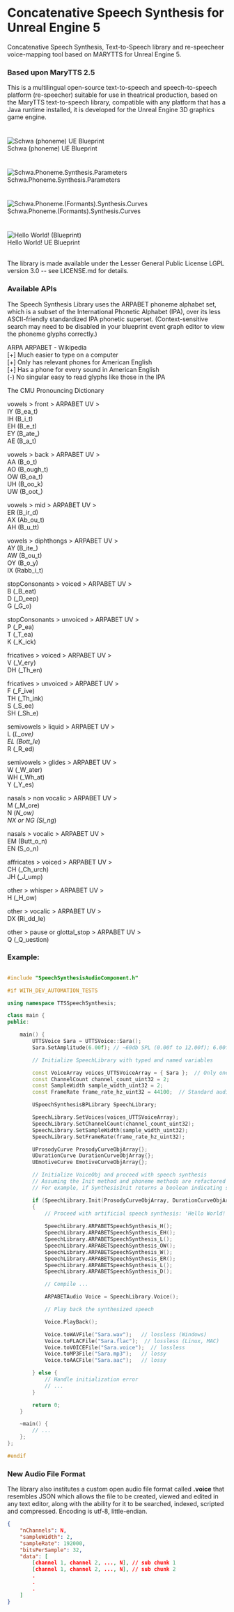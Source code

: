 # Concatenative Speech Synthesis for Unreal Engine 5
Concatenative Speech Synthesis, Text-to-Speech library and re-speecheer voice-mapping tool based on MARYTTS for Unreal Engine 5.

### Based upon MaryTTS 2.5

This is a multilingual open-source text-to-speech and speech-to-speech platform (re-speecher) suitable for use in theatrical production, based on the MaryTTS text-to-speech library,
 compatible with any platform that has a Java runtime installed, it is developed for the Unreal Engine 3D graphics game engine.

<img title='Schwa (phoneme) UE Blueprint' style='margin-top:24px;' alt='Schwa (phoneme) UE Blueprint' src='IMG/Schwa.Phoneme.BP.PNG'/><br>
<span>Schwa (phoneme) UE Blueprint</span>

<img title='Schwa.Phoneme.Synthesis.Parameters' style='margin-top:24px;' alt='Schwa.Phoneme.Synthesis.Parameters' src='IMG/Phoneme.Synthesis.Parameters.Screen.BP.png'/><br>
<span>Schwa.Phoneme.Synthesis.Parameters</span>

<img title='Schwa.Phoneme.(Formants).Synthesis.Curves' style='margin-top:24px;' alt='Schwa.Phoneme.(Formants).Synthesis.Curves' src='IMG/Phoneme.(Formants).Synthesis.Curves.Screen.PNG'/><br>
<span>Schwa.Phoneme.(Formants).Synthesis.Curves</span>

<img title='Hello World!' style='margin-top:24px;' alt='Hello World! (Blueprint)' src='IMG/Hello.World.3.BP.2023.png'/><br>
<span>Hello World! UE Blueprint</span><br><br>

The library is made available under the Lesser General Public License LGPL version 3.0 -- see LICENSE.md for details.

### Available APIs

The Speech Synthesis Library uses the ARPABET phoneme alphabet set, which is a subset of the International Phonetic Alphabet (IPA), over its less ASCII-friendly standardized IPA phonetic superset. 
(Context-sensitive search may need to be disabled in your blueprint event graph editor to view the phoneme glyphs correctly.)

ARPA ARPABET - Wikipedia  
[+] Much easier to type on a computer  
[+] Only has relevant phones for American English  
[+] Has a phone for every sound in American English  
(-) No singular easy to read glyphs like those in the IPA  
  
The CMU Pronouncing Dictionary  
  
vowels > front > ARPABET UV >  
IY (B_ea_t)  
IH (B_i_t)  
EH (B_e_t)  
EY (B_ate_)  
AE (B_a_t)  
  
vowels > back > ARPABET UV >  
AA (B_o_t)  
AO (B_ough_t)  
OW (B_oa_t)  
UH (B_oo_k)  
UW (B_oot_)  
  
vowels > mid > ARPABET UV >  
ER (B_ir_d)  
AX (Ab_ou_t)  
AH (B_u_tt)  
  
vowels > diphthongs > ARPABET UV >  
AY (B_ite_)  
AW (B_ou_t)  
OY (B_o_y)  
IX (Rabb_i_t)  
  
stopConsonants > voiced > ARPABET UV >  
B (_B_eat)  
D (_D_eep)  
G (_G_o)  
  
stopConsonants > unvoiced > ARPABET UV >  
P (_P_ea)  
T (_T_ea)  
K (_K_ick)  
  
fricatives > voiced > ARPABET UV >  
V (_V_ery)  
DH (_Th_en)  
  
fricatives > unvoiced > ARPABET UV >  
F (_F_ive)  
TH (_Th_ink)  
S (_S_ee)  
SH (_Sh_e)  
  
semivowels > liquid > ARPABET UV >  
L (_L_ove)  
EL (Bott_le_)  
R (_R_ed)  
  
semivowels > glides > ARPABET UV >  
W (_W_ater)  
WH (_Wh_at)  
Y (_Y_es)  
  
nasals > non vocalic > ARPABET UV >  
M (_M_ore)  
N (_N_ow)  
NX or NG (Si_ng_)  
  
nasals > vocalic > ARPABET UV >  
EM (Butt_o_n)  
EN (S_o_n)  
  
affricates > voiced > ARPABET UV >  
CH (_Ch_urch)  
JH (_J_ump)  
  
other > whisper > ARPABET UV >  
H (_H_ow)  
  
other > vocalic > ARPABET UV >  
DX (Ri_dd_le)  
  
other > pause or glottal_stop > ARPABET UV >  
Q (_Q_uestion)  


### Example:  

```cpp

#include "SpeechSynthesisAudioComponent.h"

#if WITH_DEV_AUTOMATION_TESTS

using namespace TTSSpeechSynthesis;

class main {
public:

    main() {
        UTTSVoice Sara = UTTSVoice::Sara();
        Sara.SetAmplitude(6.00f); // ~60db SPL (0.00f to 12.00f); 6.00f is considered a normal speaking voice; 3.00f is considered a whisper.

        // Initialize SpeechLibrary with typed and named variables

        const VoiceArray voices_UTTSVoiceArray = { Sara };  // Only one voice chorus for simplicity
        const ChannelCount channel_count_uint32 = 2;
        const SampleWidth sample_width_uint32 = 2;
        const FrameRate frame_rate_hz_uint32 = 44100;  // Standard audio frame rate

        USpeechSynthesisBPLibrary SpeechLibrary;

        SpeechLibrary.SetVoices(voices_UTTSVoiceArray);
        SpeechLibrary.SetChannelCount(channel_count_uint32);
        SpeechLibrary.SetSampleWidth(sample_width_uint32);
        SpeechLibrary.SetFrameRate(frame_rate_hz_uint32);

        UProsodyCurve ProsodyCurveObjArray{};
        UDurationCurve DurationCurveObjArray{};
        UEmotiveCurve EmotiveCurveObjArray{};

        // Initialize VoiceObj and proceed with speech synthesis
        // Assuming the Init method and phoneme methods are refactored to return error codes for robustness
        // For example, if SynthesisInit returns a boolean indicating success, the code could be:

        if (SpeechLibrary.Init(ProsodyCurveObjArray, DurationCurveObjArray, EmotiveCurveObjArray))
        {
            // Proceed with artificial speech synthesis: 'Hello World!'
           
            SpeechLibrary.ARPABETSpeechSynthesis_H();
            SpeechLibrary.ARPABETSpeechSynthesis_EH();
            SpeechLibrary.ARPABETSpeechSynthesis_L();
            SpeechLibrary.ARPABETSpeechSynthesis_OW();
            SpeechLibrary.ARPABETSpeechSynthesis_W();
            SpeechLibrary.ARPABETSpeechSynthesis_ER();
            SpeechLibrary.ARPABETSpeechSynthesis_L();
            SpeechLibrary.ARPABETSpeechSynthesis_D();

            // Compile ...

            ARPABETAudio Voice = SpeechLibrary.Voice();

            // Play back the synthesized speech

            Voice.PlayBack();

            Voice.toWAVFile("Sara.wav");   // lossless (Windows)
            Voice.toFLACFile("Sara.flac");  // lossless (Linux, MAC)
            Voice.toVOICEFile("Sara.voice");  // lossless 
            Voice.toMP3File("Sara.mp3");   // lossy 
            Voice.toAACFile("Sara.aac");   // lossy

        } else {
            // Handle initialization error
            // ...
        }

        return 0;
    }

    ~main() {
        // ...
    };
};

#endif
```
### New Audio File Format

The library also institutes a custom open audio file format called **.voice** that resembles JSON which allows the file to be created, viewed and edited in any text editor, 
along with the ability for it to be searched, indexed, scripted and compressed. Encoding is utf-8, little-endian.

```json
{
    "nChannels": N,
    "sampleWidth": 2,
    "sampleRate": 192000,
    "bitsPerSample": 32,
    "data": [
        [channel 1, channel 2, ..., N], // sub chunk 1
        [channel 1, channel 2, ..., N], // sub chunk 2
        .
        .
        .
    ]
}
```
